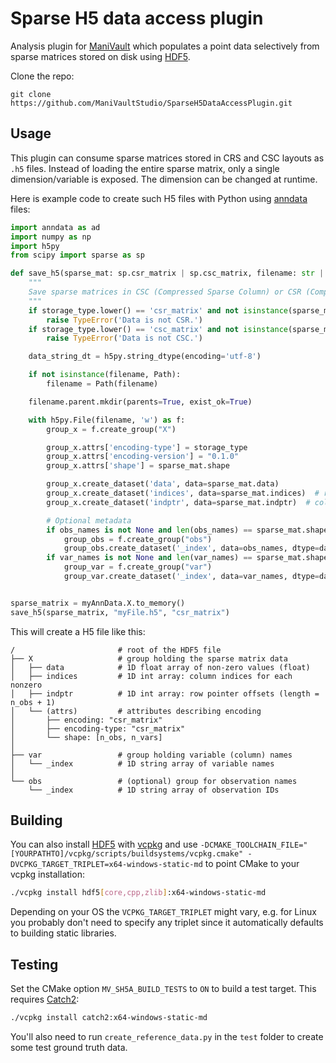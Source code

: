 # Sparse H5 data access plugin

Analysis plugin for [ManiVault](https://github.com/ManiVaultStudio/core) which populates a point data selectively from sparse matrices stored on disk using [HDF5](https://github.com/HDFGroup/hdf5/).

Clone the repo:
```
git clone https://github.com/ManiVaultStudio/SparseH5DataAccessPlugin.git
```

## Usage
This plugin can consume sparse matrices stored in CRS and CSC layouts as `.h5` files.
Instead of loading the entire sparse matrix, only a single dimension/variable is exposed. The dimension can be changed at runtime.

Here is example code to create such H5 files with Python using [anndata](https://anndata.readthedocs.io/en/stable/) files:
```python
import anndata as ad
import numpy as np
import h5py
from scipy import sparse as sp

def save_h5(sparse_mat: sp.csr_matrix | sp.csc_matrix, filename: str | Path, storage_type: str, var_names = None, obs_names = None):
    """
    Save sparse matrices in CSC (Compressed Sparse Column) or CSR (Compressed Sparse Row) format to HDF5.
    """
    if storage_type.lower() == 'csr_matrix' and not isinstance(sparse_mat, sp.csr_matrix):
        raise TypeError('Data is not CSR.')
    if storage_type.lower() == 'csc_matrix' and not isinstance(sparse_mat, sp.csc_matrix):
        raise TypeError('Data is not CSC.')

    data_string_dt = h5py.string_dtype(encoding='utf-8')

    if not isinstance(filename, Path):
        filename = Path(filename)

    filename.parent.mkdir(parents=True, exist_ok=True)

    with h5py.File(filename, 'w') as f:
        group_x = f.create_group("X")

        group_x.attrs['encoding-type'] = storage_type
        group_x.attrs['encoding-version'] = "0.1.0"
        group_x.attrs['shape'] = sparse_mat.shape

        group_x.create_dataset('data', data=sparse_mat.data)
        group_x.create_dataset('indices', data=sparse_mat.indices)  # row indices
        group_x.create_dataset('indptr', data=sparse_mat.indptr)  # column pointers

        # Optional metadata
        if obs_names is not None and len(obs_names) == sparse_mat.shape[0]:
            group_obs = f.create_group("obs")
            group_obs.create_dataset('_index', data=obs_names, dtype=data_string_dt)
        if var_names is not None and len(var_names) == sparse_mat.shape[1]:
            group_var = f.create_group("var")
            group_var.create_dataset('_index', data=var_names, dtype=data_string_dt)


sparse_matrix = myAnnData.X.to_memory()
save_h5(sparse_matrix, "myFile.h5", "csr_matrix")
```

This will create a H5 file like this:
```
/                       # root of the HDF5 file
├── X                   # group holding the sparse matrix data
│   ├── data            # 1D float array of non-zero values (float)
│   ├── indices         # 1D int array: column indices for each nonzero
│   ├── indptr          # 1D int array: row pointer offsets (length = n_obs + 1)
│   └── (attrs)         # attributes describing encoding
│       ├── encoding: "csr_matrix"
│       ├── encoding-type: "csr_matrix"
│       └── shape: [n_obs, n_vars]
│
├── var                 # group holding variable (column) names
│   └── _index          # 1D string array of variable names
│
└── obs                 # (optional) group for observation names
    └── _index          # 1D string array of observation IDs
```

## Building
You can also install [HDF5](https://github.com/HDFGroup/hdf5/) with [vcpkg](https://github.com/microsoft/vcpkg) and use `-DCMAKE_TOOLCHAIN_FILE="[YOURPATHTO]/vcpkg/scripts/buildsystems/vcpkg.cmake" -DVCPKG_TARGET_TRIPLET=x64-windows-static-md` to point CMake to your vcpkg installation:
```bash
./vcpkg install hdf5[core,cpp,zlib]:x64-windows-static-md
```
Depending on your OS the `VCPKG_TARGET_TRIPLET` might vary, e.g. for Linux you probably don't need to specify any triplet since it automatically defaults to building static libraries.

## Testing
Set the CMake option `MV_SH5A_BUILD_TESTS` to `ON` to build a test target. This requires [Catch2](https://github.com/catchorg/Catch2/):
```bash
./vcpkg install catch2:x64-windows-static-md
```
You'll also need to run `create_reference_data.py` in the `test` folder to create some test ground truth data.
